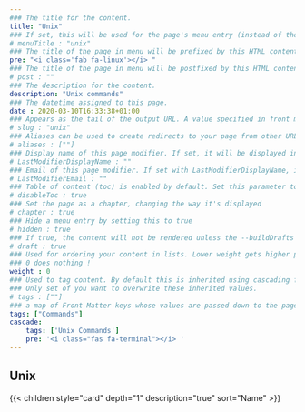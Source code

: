 ```yaml
---
### The title for the content.
title: "Unix"
### If set, this will be used for the page's menu entry (instead of the `title` attribute)
# menuTitle : "unix"
### The title of the page in menu will be prefixed by this HTML content
pre: "<i class='fab fa-linux'></i> "
### The title of the page in menu will be postfixed by this HTML content
# post : ""
### The description for the content.
description: "Unix commands"
### The datetime assigned to this page.
date : 2020-03-10T16:33:38+01:00
### Appears as the tail of the output URL. A value specified in front matter will override the segment of the URL based on the filename.
# slug : "unix"
### Aliases can be used to create redirects to your page from other URLs.
# aliases : [""]
### Display name of this page modifier. If set, it will be displayed in the footer.
# LastModifierDisplayName : ""
### Email of this page modifier. If set with LastModifierDisplayName, it will be displayed in the footer
# LastModifierEmail : ""
### Table of content (toc) is enabled by default. Set this parameter to true to disable it.
# disableToc : true
### Set the page as a chapter, changing the way it's displayed
# chapter : true
### Hide a menu entry by setting this to true
# hidden : true
### If true, the content will not be rendered unless the --buildDrafts flag is passed to the hugo command.
# draft : true
### Used for ordering your content in lists. Lower weight gets higher precedence. So content with lower weight will come first.
### 0 does nothing !
weight : 0
### Used to tag content. By default this is inherited using cascading from _index.md files
### Only set of you want to overwrite these inherited values.
# tags : [""]
### a map of Front Matter keys whose values are passed down to the page’s descendants unless overwritten by self or a closer ancestor’s cascade. 
tags: ["Commands"]
cascade:
    tags: ['Unix Commands']
    pre: '<i class="fas fa-terminal"></i> '
---
```


## Unix

{{< children style="card" depth="1" description="true" sort="Name" >}}
